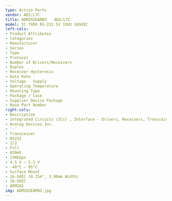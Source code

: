 ```yaml
---
type: Active Parts
vendor: ADI/LTC
title: ADM202EARNZ　　ADI/LTC
model: IC TXRX RS-232 5V 15KV 16SOIC
left-cols:
- Product Attributes
- Categories
- Manufacturer
- Series
- Type
- Protocol
- Number of Drivers/Receivers
- Duplex
- Receiver Hysteresis
- Data Rate
- Voltage - Supply
- Operating Temperature
- Mounting Type
- Package / Case
- Supplier Device Package
- Base Part Number
right-cols:
- Description
- Integrated Circuits (ICs) , Interface - Drivers, Receivers, Transceivers
- Analog Devices Inc.
- '-'
- Transceiver
- RS232
- 2/2
- Full
- 650mV
- 230kbps
- 4.5 V ~ 5.5 V
- -40°C ~ 85°C
- Surface Mount
- 16-SOIC (0.154", 3.90mm Width)
- 16-SOIC
- ADM202
img: ADM202EARNZ.jpg
---
```

